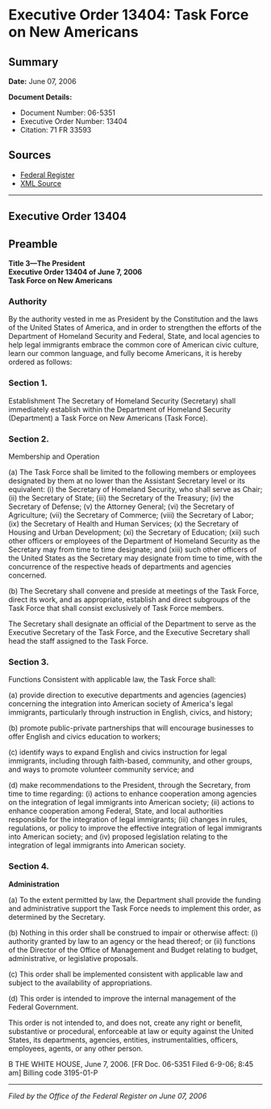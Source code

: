 # Executive Order 13404: Task Force on New Americans

## Summary

**Date:** June 07, 2006

**Document Details:**
- Document Number: 06-5351
- Executive Order Number: 13404
- Citation: 71 FR 33593

## Sources
- [Federal Register](https://www.federalregister.gov/documents/2006/06/12/06-5351/task-force-on-new-americans)
- [XML Source](https://www.federalregister.gov/documents/full_text/xml/2006/06/12/06-5351.xml)

---

## Executive Order 13404

## Preamble

**Title 3—The President**  
**Executive Order 13404 of June 7, 2006**  
**Task Force on New Americans**

### Authority

By the authority vested in me as President by the Constitution and the laws of the United States of America, and in order to strengthen the efforts of the Department of Homeland Security and Federal, State, and local agencies to help legal immigrants embrace the common core of American civic culture, learn our common language, and fully become Americans, it is hereby ordered as follows:
### Section 1.

Establishment
The Secretary of Homeland Security (Secretary) shall immediately establish within the Department of Homeland Security (Department) a Task Force on New Americans (Task Force).
### Section 2.

Membership and Operation

(a) The Task Force shall be limited to the following members or employees designated by them at no lower than the Assistant Secretary level or its equivalent:
    (i) the Secretary of Homeland Security, who shall serve as Chair;
    (ii) the Secretary of State;
    (iii) the Secretary of the Treasury;
    (iv) the Secretary of Defense;
    (v) the Attorney General;
    (vi) the Secretary of Agriculture;
    (vii) the Secretary of Commerce;
    (viii) the Secretary of Labor;
    (ix) the Secretary of Health and Human Services;
    (x) the Secretary of Housing and Urban Development;
    (xi) the Secretary of Education;
    (xii) such other officers or employees of the Department of Homeland Security as the Secretary may from time to time designate; and
    (xiii) such other officers of the United States as the Secretary may designate from time to time, with the concurrence of the respective heads of departments and agencies concerned.

(b) The Secretary shall convene and preside at meetings of the Task Force, direct its work, and as appropriate, establish and direct subgroups of the Task Force that shall consist exclusively of Task Force members.

The Secretary shall designate an official of the Department to serve as the Executive Secretary of the Task Force, and the Executive Secretary shall head the staff assigned to the Task Force.
### Section 3.

Functions
Consistent with applicable law, the Task Force shall:

(a) provide direction to executive departments and agencies (agencies) concerning the integration into American society of America's legal immigrants, particularly through instruction in English, civics, and history;

(b) promote public-private partnerships that will encourage businesses to offer English and civics education to workers;

(c) identify ways to expand English and civics instruction for legal immigrants, including through faith-based, community, and other groups, and ways to promote volunteer community service; and

(d) make recommendations to the President, through the Secretary, from time to time regarding:
    (i) actions to enhance cooperation among agencies on the integration of legal immigrants into American society;
    (ii) actions to enhance cooperation among Federal, State, and local authorities responsible for the integration of legal immigrants;
    (iii) changes in rules, regulations, or policy to improve the effective integration of legal immigrants into American society; and
    (iv) proposed legislation relating to the integration of legal immigrants into American society.
### Section 4.

**Administration**

(a) To the extent permitted by law, the Department shall provide the funding and administrative support the Task Force needs to implement this order, as determined by the Secretary.

(b) Nothing in this order shall be construed to impair or otherwise affect:
    (i) authority granted by law to an agency or the head thereof; or
    (ii) functions of the Director of the Office of Management and Budget relating to budget, administrative, or legislative proposals.

(c) This order shall be implemented consistent with applicable law and subject to the availability of appropriations.

(d) This order is intended to improve the internal management of the Federal Government.

This order is not intended to, and does not, create any right or benefit, substantive or procedural, enforceable at law or equity against the United States, its departments, agencies, entities, instrumentalities, officers, employees, agents, or any other person.

B
THE WHITE HOUSE,
June 7, 2006.
[FR Doc. 06-5351
Filed 6-9-06; 8:45 am]
Billing code 3195-01-P

---

*Filed by the Office of the Federal Register on June 07, 2006*
